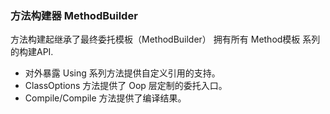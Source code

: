 ### 方法构建器 MethodBuilder

方法构建起继承了最终委托模板（MethodBuilder<T>） 拥有所有 Method模板 系列的构建API.  
 - 对外暴露 Using 系列方法提供自定义引用的支持。  
 - ClassOptions 方法提供了 Oop 层定制的委托入口。  
 - Compile/Compile<TDelegate> 方法提供了编译结果。
 
